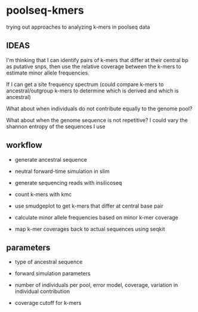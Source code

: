 # poolseq-kmers

trying out approaches to analyzing k-mers in poolseq data

## IDEAS

I'm thinking that I can identify pairs of k-mers that differ at their central bp as putative snps, then use the relative coverage between the k-mers to estimate minor allele frequencies.

If I can get a site frequency spectrum (could compare k-mers to ancestral/outgroup k-mers to determine which is derived and which is ancestral)

What about when individuals do not contribute equally to the genome pool?

What about when the genome sequence is not repetitive? I could vary the shannon entropy of the sequences I use

## workflow

* generate ancestral sequence

* neutral forward-time simulation in slim

* generate sequencing reads with insilicoseq

* count k-mers with kmc

* use smudgeplot to get k-mers that differ at central base pair

* calculate minor allele frequencies based on minor k-mer coverage

* map k-mer coverages back to actual sequences using seqkit

## parameters

* type of ancestral sequence

* forward simulation parameters

* number of individuals per pool, error model, coverage, variation in individual contribution

* coverage cutoff for k-mers


